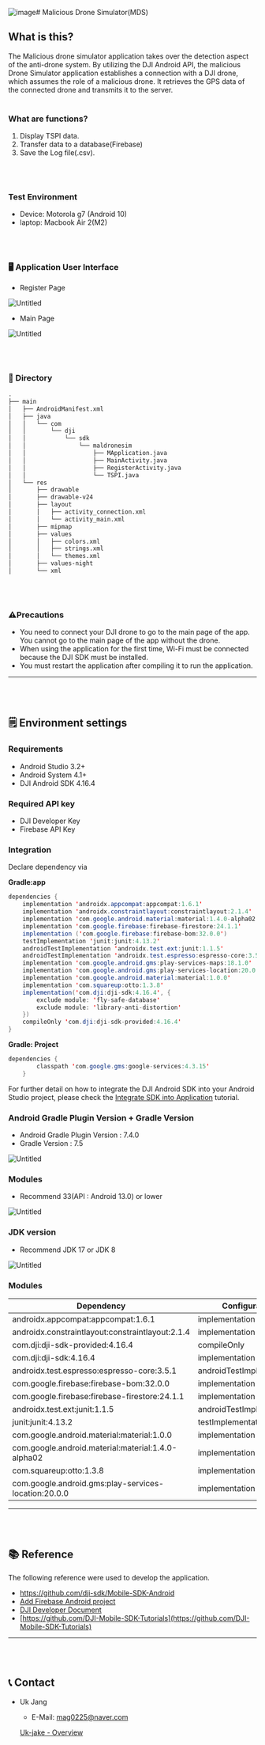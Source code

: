 ![image](https://github.com/KSW-Lovavle-Baby-Owls/Malicious-Drone-Simulator/assets/100981076/0ee386d2-b694-48d0-b24b-4828267722da)# Malicious Drone Simulator(MDS)

## What is this?

  The Malicious drone simulator application takes over the detection aspect of the anti-drone system. By utilizing the DJI Android API, the malicious Drone Simulator application establishes a connection with a DJI drone, which assumes the role of a malicious drone. It retrieves the GPS data of the connected drone and transmits it to the server.
<br>
<br>

### What are functions?

1. Display TSPI data.
2. Transfer data to a database(Firebase)
3. Save the Log file(.csv).

<br>
<br>

### Test Environment

- Device: Motorola g7 (Android 10)
- laptop: Macbook Air 2(M2)

<br>
<br>

### 🖥️ Application User Interface

- Register Page

![Untitled](https://github.com/Uk-jake/ModifyReadme/blob/main/MDS/Malicious%20Drone%20Simulator(MDS)%20175031bb2dde4afc8c811734529cca52/Untitled.png?raw=true)

- Main Page

![Untitled](https://github.com/Uk-jake/ModifyReadme/blob/main/MDS/Malicious%20Drone%20Simulator(MDS)%20175031bb2dde4afc8c811734529cca52/Untitled%201.png?raw=true)

<br>
<br>

### 📁 Directory

```html
.
├── main
│   ├── AndroidManifest.xml
│   ├── java
│   │   └── com
│   │       └── dji
│   │           └── sdk
│   │               └── maldronesim
│   │                   ├── MApplication.java
│   │                   ├── MainActivity.java
│   │                   ├── RegisterActivity.java
│   │                   └── TSPI.java
│   └── res
│       ├── drawable
│       ├── drawable-v24
│       ├── layout
│       │   ├── activity_connection.xml
│       │   └── activity_main.xml
│       ├── mipmap
│       ├── values
│       │   ├── colors.xml
│       │   ├── strings.xml
│       │   └── themes.xml
│       ├── values-night
│       └── xml
```


<br>
<br>

### ⚠️Precautions

- You need to connect your DJI drone to go to the main page of the app. You cannot go to the main page of the app without the drone.
- When using the application for the first time, Wi-Fi must be connected because the DJI SDK must be installed.
- You must restart the application after compiling it to run the application.

---

<br>
<br>


## 🗒️ Environment settings

### Requirements

- Android Studio 3.2+
- Android System 4.1+
- DJI Android SDK 4.16.4

### Required API key

- DJI Developer Key
- Firebase API Key

### Integration

Declare dependency via 

**Gradle:app**

```java
dependencies {
    implementation 'androidx.appcompat:appcompat:1.6.1'
    implementation 'androidx.constraintlayout:constraintlayout:2.1.4'
    implementation 'com.google.android.material:material:1.4.0-alpha02'
    implementation 'com.google.firebase:firebase-firestore:24.1.1'
    implementation ('com.google.firebase:firebase-bom:32.0.0')
    testImplementation 'junit:junit:4.13.2'
    androidTestImplementation 'androidx.test.ext:junit:1.1.5'
    androidTestImplementation 'androidx.test.espresso:espresso-core:3.5.1'
    implementation 'com.google.android.gms:play-services-maps:18.1.0'
    implementation 'com.google.android.gms:play-services-location:20.0.0'
    implementation 'com.google.android.material:material:1.0.0'
    implementation 'com.squareup:otto:1.3.8'
    implementation('com.dji:dji-sdk:4.16.4', {
        exclude module: 'fly-safe-database'
        exclude module: 'library-anti-distortion'
    })
    compileOnly 'com.dji:dji-sdk-provided:4.16.4'
}
```

**Gradle: Project**

```java
dependencies {
        classpath 'com.google.gms:google-services:4.3.15'
    }
```

For further detail on how to integrate the DJI Android SDK into your Android Studio project, please check the [Integrate SDK into Application](http://developer.dji.com/mobile-sdk/documentation/application-development-workflow/workflow-integrate.html#import-maven-dependency) tutorial.

### Android Gradle Plugin Version + Gradle Version

- Android Gradle Plugin Version : 7.4.0
- Gradle Version : 7.5

![Untitled](https://github.com/Uk-jake/ModifyReadme/blob/main/MDS/Malicious%20Drone%20Simulator(MDS)%20175031bb2dde4afc8c811734529cca52/Untitled%202.png?raw=true)

### Modules

- Recommend 33(API : Android 13.0) or lower

![Untitled](https://github.com/Uk-jake/ModifyReadme/blob/main/MDS/Malicious%20Drone%20Simulator(MDS)%20175031bb2dde4afc8c811734529cca52/Untitled%203.png?raw=true)

### JDK version

- Recommend JDK 17 or JDK 8

![Untitled](https://github.com/Uk-jake/ModifyReadme/blob/main/MDS/Malicious%20Drone%20Simulator(MDS)%20175031bb2dde4afc8c811734529cca52/Untitled%204.png?raw=true)

### Modules

| Dependency | Configuration |
| --- | --- |
| androidx.appcompat:appcompat:1.6.1 | implementation |
| androidx.constraintlayout:constraintlayout:2.1.4 | implementation |
| com.dji:dji-sdk-provided:4.16.4 | compileOnly |
| com.dji:dji-sdk:4.16.4 | implementation |
| androidx.test.espresso:espresso-core:3.5.1 | androidTestImplementation |
| com.google.firebase:firebase-bom:32.0.0 | implementation |
| com.google.firebase:firebase-firestore:24.1.1 | implementation |
| androidx.test.ext:junit:1.1.5 | androidTestImplementation |
| junit:junit:4.13.2 | testImplementation |
| com.google.android.material:material:1.0.0 | implementation |
| com.google.android.material:material:1.4.0-alpha02 | implementation |
| com.squareup:otto:1.3.8 | implementation |
| com.google.android.gms:play-services-location:20.0.0 | implementation |

---

<br>
<br>

## 📚 Reference

The following reference were used to develop the application.

- https://github.com/dji-sdk/Mobile-SDK-Android
- [Add Firebase Android project](https://firebase.google.com/docs/android/setup)
- [DJI Developer Document](https://developer.dji.com/document/544659e8-9dab-4ad8-9414-a31e1c9b89b1)
- [https://github.com/DJI-Mobile-SDK-Tutorials](https://github.com/DJI-Mobile-SDK-Tutorials)

---

<br>
<br>


## 📞 Contact

- Uk Jang
    - E-Mail: mag0225@naver.com
    
    [Uk-jake - Overview](https://github.com/Uk-jake)

